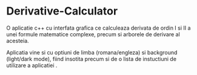# Derivative-Calculator

O aplicatie c++ cu interfata grafica ce calculeaza derivata de ordin I si II a unei formule matematice complexe, precum si arborele de derivare al acesteia. 

Aplicatia vine si cu optiuni de limba (romana/engleza) si background (light/dark mode), fiind insotita precum si de o lista de instuctiuni de utilizare a aplicatiei .
